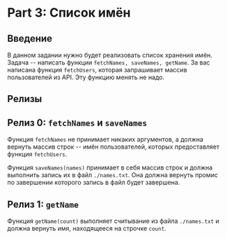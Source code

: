 # Part 3: Список имён

## Введение

В данном задании нужно будет реализовать список хранения имён. Задача -- написать функции `fetchNames, saveNames, getName`. За вас написана функция `fetchUsers`, которая запрашивает массив пользователей из API. Эту функцию менять не надо.

## Релизы

## Релиз 0: `fetchNames` и `saveNames`

Функция `fetchNames` не принимает никаких аргументов, а должна вернуть массив строк -- имён пользователей, которых предоставляет функция `fetchUsers`.

Функция `saveNames(names)` принимает в себя массив строк и должна выполнить запись их в файл `./names.txt`. Она должна вернуть промис по завершении которого запись в файл будет завершена.

## Релиз 1: `getName`

Функция `getName(count)` выполняет считывание из файла `./names.txt` и должна вернуть имя, находящееся на строчке `count`.

